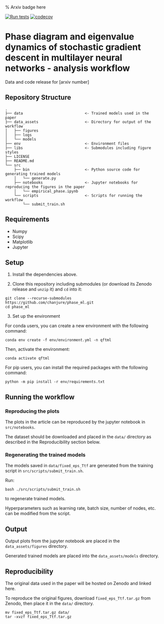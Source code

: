 % Arxiv badge here

[![Run tests](https://github.com/chanjure/phase_ml/actions/workflows/pytest.yaml/badge.svg?event=push)](https://github.com/chanjure/phase_ml/actions/workflows/pytest.yaml)
[![codecov](https://codecov.io/gh/chanjure/phase_ml/graph/badge.svg?token=D4Q9HTV7SW)](https://codecov.io/gh/chanjure/phase_ml)

# Phase diagram and eigenvalue dynamics of stochastic gradient descent in multilayer neural networks - analysis workflow

Data and code release for [arxiv number]

## Repository Structure

```
.
├── data                            <- Trained models used in the paper
├── data_assets                     <- Directory for output of the workflow
│   ├── figures
│   ├── logs
│   └── models
├── env                             <- Environment files
├── libs                            <- Submodules including figure styles
├── LICENSE
├── README.md
└── src
    ├── bin                         <- Python source code for generating trained models
    │   └── generate.py             
    ├── notebooks                   <- Jupyter notebooks for reproducing the figures in the paper
    │   └── empirical_phase.ipynb
    └── scripts                     <- Scripts for running the workflow
        └── submit_train.sh
```

## Requirements

- Numpy
- Scipy
- Matplotlib
- Jupyter

## Setup

1. Install the dependencies above.

2. Clone this repository including submodules (or download its Zenodo release and ```unzip``` it) and ```cd``` into it:

```
git clone --recurse-submodules https://github.com/chanjure/phase_ml.git
cd phase_ml
```

3. Set up the environment

For conda users, you can create a new environment with the following command:

```
conda env create -f env/environment.yml -n qftml
```

Then, activate the environment:

```
conda activate qftml
```

For pip users, you can install the required packages with the following command:

```
python -m pip install -r env/requirements.txt
```

## Running the workflow

### Reproducing the plots

The plots in the article can be reproduced by the jupyter notebook in ```src/notebooks```.

The dataset should be downloaded and placed in the ```data/``` directory as described in the Reproducibility section below.

### Regenerating the trained models

The models saved in ```data/fixed_eps_Ttf``` are generated from the training script in ```src/scripts/submit_train.sh```.

Run:

```
bash ./src/scripts/submit_train.sh
```

to regenerate trained models.

Hyperparameters such as learning rate, batch size, number of nodes, etc. can be modified from the script.

## Output

Output plots from the jupyter notebook are placed in the ```data_assets/figures``` directory.

Generated trained models are placed into the ```data_assets/models``` directory.

## Reproducibility

The original data used in the paper will be hosted on Zenodo and linked here.

To reproduce the original figures, download ```fixed_eps_Ttf.tar.gz``` from Zenodo, then place it in the ```data/``` directory.

```
mv fixed_eps_Ttf.tar.gz data/
tar -xvzf fixed_eps_Ttf.tar.gz
```
